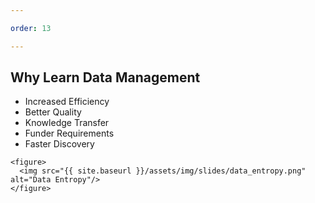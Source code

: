 ```yaml
---

order: 13

---
```


## Why Learn Data Management

<div>
  <div class="two-col left">
    <ul>
      <li>Increased Efficiency</li>
      <li>Better Quality</li>
      <li>Knowledge Transfer</li>
      <li>Funder Requirements</li>
      <li>Faster Discovery</li>
    </ul>
  </div>
  
  <div class="two-col right">
  
    <figure>
      <img src="{{ site.baseurl }}/assets/img/slides/data_entropy.png" alt="Data Entropy"/>
    </figure>
  
  </div>
</div>
